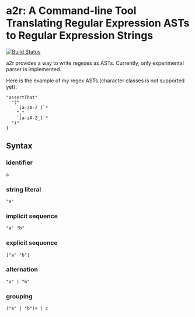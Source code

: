 # a2r: A Command-line Tool Translating Regular Expression ASTs to Regular Expression Strings

[![Build Status](https://travis-ci.org/kmizu/a2r.png?branch=master)](https://travis-ci.org/kmizu/a2r)

a2r provides a way to write regexes as ASTs. Currently, only experimental parser is implemented.

Here is the example of my regex ASTs (character classes is not supported yet):

```
"assertThat" 
  "(" 
    `[a-zA-Z_]`*
    "," 
    `[a-zA-Z_]`*
  ")"
}
```

## Syntax

### identifier

```
a
```

### string literal

```
"a"
```

### implicit sequence

```
"a" "b"
```

### explicit sequence

```
["a" "b"]
```

### alternation

```
"a" | "b"
```

### grouping

```
("a" | "b")+ | c
```
